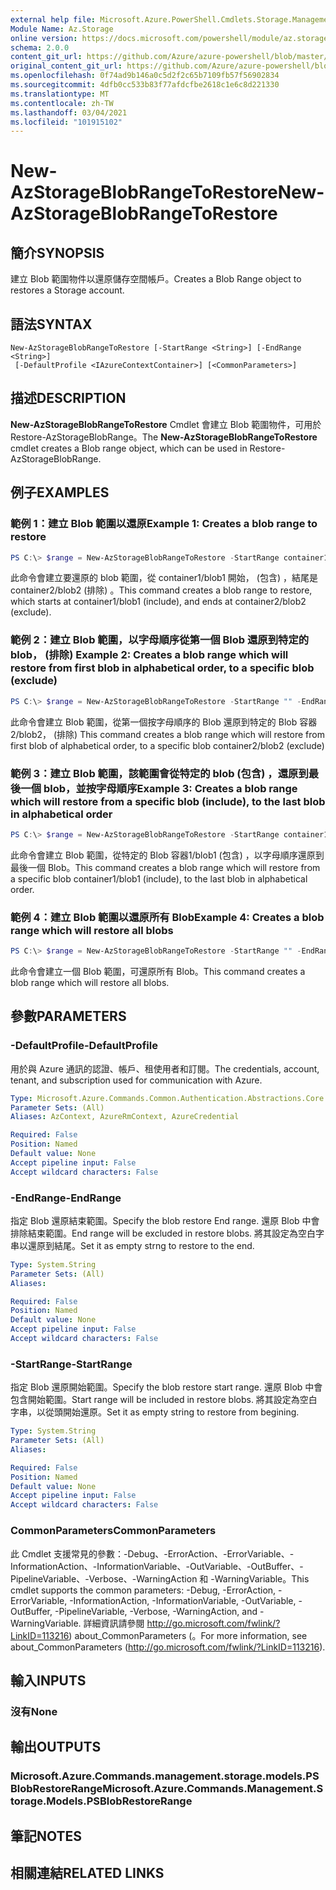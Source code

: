 ```yaml
---
external help file: Microsoft.Azure.PowerShell.Cmdlets.Storage.Management.dll-Help.xml
Module Name: Az.Storage
online version: https://docs.microsoft.com/powershell/module/az.storage/new-azstorageblobrangetorestore
schema: 2.0.0
content_git_url: https://github.com/Azure/azure-powershell/blob/master/src/Storage/Storage.Management/help/New-AzStorageBlobRangeToRestore.md
original_content_git_url: https://github.com/Azure/azure-powershell/blob/master/src/Storage/Storage.Management/help/New-AzStorageBlobRangeToRestore.md
ms.openlocfilehash: 0f74ad9b146a0c5d2f2c65b7109fb57f56902834
ms.sourcegitcommit: 4dfb0cc533b83f77afdcfbe2618c1e6c8d221330
ms.translationtype: MT
ms.contentlocale: zh-TW
ms.lasthandoff: 03/04/2021
ms.locfileid: "101915102"
---
```

# <span data-ttu-id="2c67e-101">New-AzStorageBlobRangeToRestore</span><span class="sxs-lookup"><span data-stu-id="2c67e-101">New-AzStorageBlobRangeToRestore</span></span>

## <span data-ttu-id="2c67e-102">簡介</span><span class="sxs-lookup"><span data-stu-id="2c67e-102">SYNOPSIS</span></span>
<span data-ttu-id="2c67e-103">建立 Blob 範圍物件以還原儲存空間帳戶。</span><span class="sxs-lookup"><span data-stu-id="2c67e-103">Creates a Blob Range object to restores a Storage account.</span></span>

## <span data-ttu-id="2c67e-104">語法</span><span class="sxs-lookup"><span data-stu-id="2c67e-104">SYNTAX</span></span>

```
New-AzStorageBlobRangeToRestore [-StartRange <String>] [-EndRange <String>]
 [-DefaultProfile <IAzureContextContainer>] [<CommonParameters>]
```

## <span data-ttu-id="2c67e-105">描述</span><span class="sxs-lookup"><span data-stu-id="2c67e-105">DESCRIPTION</span></span>
<span data-ttu-id="2c67e-106">**New-AzStorageBlobRangeToRestore** Cmdlet 會建立 Blob 範圍物件，可用於 Restore-AzStorageBlobRange。</span><span class="sxs-lookup"><span data-stu-id="2c67e-106">The **New-AzStorageBlobRangeToRestore** cmdlet creates a Blob range object, which can be used in Restore-AzStorageBlobRange.</span></span>

## <span data-ttu-id="2c67e-107">例子</span><span class="sxs-lookup"><span data-stu-id="2c67e-107">EXAMPLES</span></span>

### <span data-ttu-id="2c67e-108">範例 1：建立 Blob 範圍以還原</span><span class="sxs-lookup"><span data-stu-id="2c67e-108">Example 1: Creates a blob range to restore</span></span>
```powershell
PS C:\> $range = New-AzStorageBlobRangeToRestore -StartRange container1/blob1 -EndRange container2/blob2
```

<span data-ttu-id="2c67e-109">此命令會建立要還原的 blob 範圍，從 container1/blob1 開始， (包含) ，結尾是 container2/blob2 (排除) 。</span><span class="sxs-lookup"><span data-stu-id="2c67e-109">This command creates a blob range to restore, which starts at container1/blob1 (include), and ends at container2/blob2 (exclude).</span></span>

### <span data-ttu-id="2c67e-110">範例 2：建立 Blob 範圍，以字母順序從第一個 Blob 還原到特定的 blob， (排除) </span><span class="sxs-lookup"><span data-stu-id="2c67e-110">Example 2: Creates a blob range which will restore from first blob in alphabetical order, to a specific blob (exclude)</span></span>
```powershell
PS C:\> $range = New-AzStorageBlobRangeToRestore -StartRange "" -EndRange container2/blob2
```

<span data-ttu-id="2c67e-111">此命令會建立 Blob 範圍，從第一個按字母順序的 Blob 還原到特定的 Blob 容器2/blob2， (排除) </span><span class="sxs-lookup"><span data-stu-id="2c67e-111">This command creates a blob range which will restore from first blob of alphabetical order, to a specific blob container2/blob2 (exclude)</span></span>

### <span data-ttu-id="2c67e-112">範例 3：建立 Blob 範圍，該範圍會從特定的 blob (包含) ，還原到最後一個 blob，並按字母順序</span><span class="sxs-lookup"><span data-stu-id="2c67e-112">Example 3: Creates a blob range which will restore from a specific blob (include), to the last blob in alphabetical order</span></span>
```powershell
PS C:\> $range = New-AzStorageBlobRangeToRestore -StartRange container1/blob1 -EndRange ""
```

<span data-ttu-id="2c67e-113">此命令會建立 Blob 範圍，從特定的 Blob 容器1/blob1 (包含) ，以字母順序還原到最後一個 Blob。</span><span class="sxs-lookup"><span data-stu-id="2c67e-113">This command creates a blob range which will restore from a specific blob container1/blob1 (include), to the last blob in alphabetical order.</span></span>

### <span data-ttu-id="2c67e-114">範例 4：建立 Blob 範圍以還原所有 Blob</span><span class="sxs-lookup"><span data-stu-id="2c67e-114">Example 4: Creates a blob range which will restore all blobs</span></span>
```powershell
PS C:\> $range = New-AzStorageBlobRangeToRestore -StartRange "" -EndRange ""
```

<span data-ttu-id="2c67e-115">此命令會建立一個 Blob 範圍，可還原所有 Blob。</span><span class="sxs-lookup"><span data-stu-id="2c67e-115">This command creates a blob range which will restore all blobs.</span></span>

## <span data-ttu-id="2c67e-116">參數</span><span class="sxs-lookup"><span data-stu-id="2c67e-116">PARAMETERS</span></span>

### <span data-ttu-id="2c67e-117">-DefaultProfile</span><span class="sxs-lookup"><span data-stu-id="2c67e-117">-DefaultProfile</span></span>
<span data-ttu-id="2c67e-118">用於與 Azure 通訊的認證、帳戶、租使用者和訂閱。</span><span class="sxs-lookup"><span data-stu-id="2c67e-118">The credentials, account, tenant, and subscription used for communication with Azure.</span></span>

```yaml
Type: Microsoft.Azure.Commands.Common.Authentication.Abstractions.Core.IAzureContextContainer
Parameter Sets: (All)
Aliases: AzContext, AzureRmContext, AzureCredential

Required: False
Position: Named
Default value: None
Accept pipeline input: False
Accept wildcard characters: False
```

### <span data-ttu-id="2c67e-119">-EndRange</span><span class="sxs-lookup"><span data-stu-id="2c67e-119">-EndRange</span></span>
<span data-ttu-id="2c67e-120">指定 Blob 還原結束範圍。</span><span class="sxs-lookup"><span data-stu-id="2c67e-120">Specify the blob restore End range.</span></span>
<span data-ttu-id="2c67e-121">還原 Blob 中會排除結束範圍。</span><span class="sxs-lookup"><span data-stu-id="2c67e-121">End range will be excluded in restore blobs.</span></span>
<span data-ttu-id="2c67e-122">將其設定為空白字串以還原到結尾。</span><span class="sxs-lookup"><span data-stu-id="2c67e-122">Set it as empty strng to restore to the end.</span></span>

```yaml
Type: System.String
Parameter Sets: (All)
Aliases:

Required: False
Position: Named
Default value: None
Accept pipeline input: False
Accept wildcard characters: False
```

### <span data-ttu-id="2c67e-123">-StartRange</span><span class="sxs-lookup"><span data-stu-id="2c67e-123">-StartRange</span></span>
<span data-ttu-id="2c67e-124">指定 Blob 還原開始範圍。</span><span class="sxs-lookup"><span data-stu-id="2c67e-124">Specify the blob restore start range.</span></span>
<span data-ttu-id="2c67e-125">還原 Blob 中會包含開始範圍。</span><span class="sxs-lookup"><span data-stu-id="2c67e-125">Start range will be included in restore blobs.</span></span>
<span data-ttu-id="2c67e-126">將其設定為空白字串，以從頭開始還原。</span><span class="sxs-lookup"><span data-stu-id="2c67e-126">Set it as empty string to restore from begining.</span></span>

```yaml
Type: System.String
Parameter Sets: (All)
Aliases:

Required: False
Position: Named
Default value: None
Accept pipeline input: False
Accept wildcard characters: False
```

### <span data-ttu-id="2c67e-127">CommonParameters</span><span class="sxs-lookup"><span data-stu-id="2c67e-127">CommonParameters</span></span>
<span data-ttu-id="2c67e-128">此 Cmdlet 支援常見的參數：-Debug、-ErrorAction、-ErrorVariable、-InformationAction、-InformationVariable、-OutVariable、-OutBuffer、-PipelineVariable、-Verbose、-WarningAction 和 -WarningVariable。</span><span class="sxs-lookup"><span data-stu-id="2c67e-128">This cmdlet supports the common parameters: -Debug, -ErrorAction, -ErrorVariable, -InformationAction, -InformationVariable, -OutVariable, -OutBuffer, -PipelineVariable, -Verbose, -WarningAction, and -WarningVariable.</span></span> <span data-ttu-id="2c67e-129">詳細資訊請參閱 http://go.microsoft.com/fwlink/?LinkID=113216) about_CommonParameters (。</span><span class="sxs-lookup"><span data-stu-id="2c67e-129">For more information, see about_CommonParameters (http://go.microsoft.com/fwlink/?LinkID=113216).</span></span>

## <span data-ttu-id="2c67e-130">輸入</span><span class="sxs-lookup"><span data-stu-id="2c67e-130">INPUTS</span></span>

### <span data-ttu-id="2c67e-131">沒有</span><span class="sxs-lookup"><span data-stu-id="2c67e-131">None</span></span>

## <span data-ttu-id="2c67e-132">輸出</span><span class="sxs-lookup"><span data-stu-id="2c67e-132">OUTPUTS</span></span>

### <span data-ttu-id="2c67e-133">Microsoft.Azure.Commands.management.storage.models.PSBlobRestoreRange</span><span class="sxs-lookup"><span data-stu-id="2c67e-133">Microsoft.Azure.Commands.Management.Storage.Models.PSBlobRestoreRange</span></span>

## <span data-ttu-id="2c67e-134">筆記</span><span class="sxs-lookup"><span data-stu-id="2c67e-134">NOTES</span></span>

## <span data-ttu-id="2c67e-135">相關連結</span><span class="sxs-lookup"><span data-stu-id="2c67e-135">RELATED LINKS</span></span>
